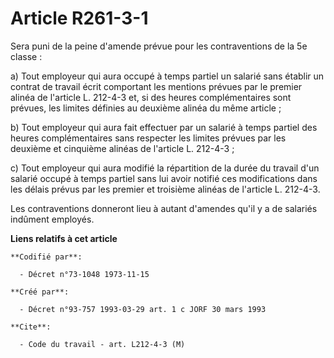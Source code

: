 # Article R261-3-1

Sera puni de la peine d'amende prévue pour les contraventions de la 5e classe :

a) Tout employeur qui aura occupé à temps partiel un salarié sans établir un contrat de travail écrit comportant les mentions
prévues par le premier alinéa de l'article L. 212-4-3 et, si des heures complémentaires sont prévues, les limites définies au
deuxième alinéa du même article ;

b) Tout employeur qui aura fait effectuer par un salarié à temps partiel des heures complémentaires sans respecter les
limites prévues par les deuxième et cinquième alinéas de l'article L. 212-4-3 ;

c) Tout employeur qui aura modifié la répartition de la durée du travail d'un salarié occupé à temps partiel sans lui avoir
notifié ces modifications dans les délais prévus par les premier et troisième alinéas de l'article L. 212-4-3.

Les contraventions donneront lieu à autant d'amendes qu'il y a de salariés indûment employés.

**Liens relatifs à cet article**

	**Codifié par**:

	  - Décret n°73-1048 1973-11-15

	**Créé par**:

	  - Décret n°93-757 1993-03-29 art. 1 c JORF 30 mars 1993

	**Cite**:

	  - Code du travail - art. L212-4-3 (M)
